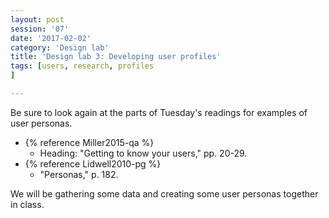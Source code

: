 ```yaml
--- 
layout: post 
session: '07' 
date: '2017-02-02' 
category: 'Design lab' 
title: 'Design lab 3: Developing user profiles' 
tags: [users, research, profiles			
] 

--- 
```


Be sure to look again at the parts of Tuesday's readings for examples of user personas. 

  - {% reference Miller2015-qa %}
    - Heading: "Getting to know your users," pp. 20-29. 
  - {% reference Lidwell2010-pg %}
    - "Personas," p. 182.

We will be gathering some data and creating some user personas together in class. 

<excerpt/>
